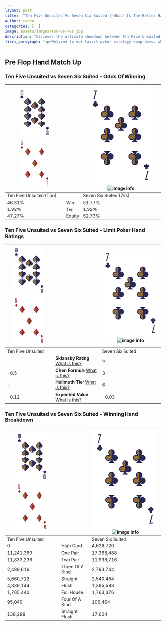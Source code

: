 ```yaml
---
layout: post
title:  "Ten Five Unsuited Vs Seven Six Suited | Which Is The Better Hand In Poker? A Complete Guide"
author: reece
categories: [  ]
image: assets/images/t5o-vs-76s.jpg
description: "Discover the ultimate showdown between Ten Five Unsuited and Seven Six Suited in poker! Uncover the odds, strategies, and scenarios where one hand triumphs over the other. Get ready to up your poker game with this thrilling analysis."
first_paragraph: "<p>Welcome to our latest poker strategy deep dive, where we're pitting two distinct hands against each other in a high-stakes showdown: Ten Five Unsuited vs Seven Six Suited.</p><p>In the dynamic world of poker, every decision counts, and knowing which hand holds the upper hand is key to your success at the table.</p><p>In this article, we'll dissect these two hands, explore the scenarios where one dominates the other, and equip you with the knowledge to make strategic choices that can tip the odds in your favor.</p><p>Get ready to unravel the intriguing dynamics of these poker hands and elevate your game to new heights.</p>"
---
```




[comment]: # (sp0)

## Pre Flop Hand Match Up

<div class="table hand-ratings" markdown="1"> 



### Ten Five Unsuited vs Seven Six Suited - Odds Of Winning


    
| ![image info](assets/images/hand1/T.png) ![image info](assets/images/hand1/5o.png) |  | ![image info](assets/images/hand2/7.png) ![image info](assets/images/hand2/6s.png) |
| -------- | -------- | -------- |
| Ten Five Unsuited (T5o) |  | Seven Six Suited (76s) |
| 46.31% | Win | 51.77% |
| 1.92% | Tie | 1.92% |
| 47.27% | Equity | 52.73% |




[comment]: # (sp1)



### Ten Five Unsuited vs Seven Six Suited - Limit Poker Hand Ratings


    
| ![image info](assets/images/hand1/T.png) ![image info](assets/images/hand1/5o.png) |  | ![image info](assets/images/hand2/7.png) ![image info](assets/images/hand2/6s.png) |
| -------- | -------- | -------- |
| Ten Five Unsuited |  | Seven Six Suited |
| - | **Sklansky Rating** [What is this?](/sklansky-rating-explained) | 5 |
| -0.5 | **Chen Formula** [What is this?](/chen-formula-explained) | 3 |
| - | **Hellmuth Tier** [What is this?](/Hellmuth-tier-explained) | 6 |
| -0.12 | **Expected Value** [What is this?](/expected-value-explained) | -0.03 |




[comment]: # (sp2)



### Ten Five Unsuited vs Seven Six Suited - Winning Hand Breakdown


    
| ![image info](assets/images/hand1/T.png) ![image info](assets/images/hand1/5o.png) |  | ![image info](assets/images/hand2/7.png) ![image info](assets/images/hand2/6s.png) |
| -------- | -------- | -------- |
| Ten Five Unsuited |  | Seven Six Suited |
| 0 | High Card | 4,626,720 |
| 11,241,360 | One Pair | 17,368,488 |
| 11,833,236 | Two Pair | 11,938,716 |
| 2,489,616 | Three Of A Kind | 2,793,744 |
| 5,660,712 | Straight | 2,540,484 |
| 4,839,144 | Flush | 1,395,588 |
| 1,765,440 | Full House | 1,763,376 |
| 95,040 | Four Of A Kind | 106,464 |
| 138,288 | Straight Flush | 17,604 |




[comment]: # (sp3)



</div>

[comment]: # (sp4)



[comment]: # (sp5)

